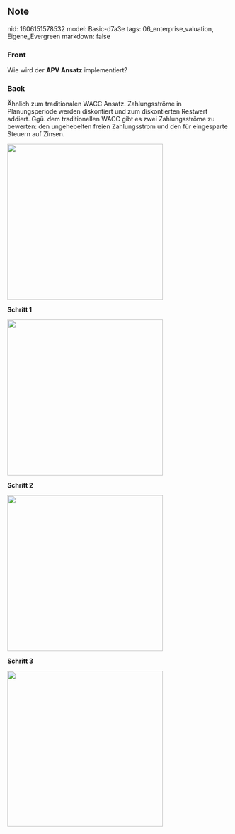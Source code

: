 ## Note
nid: 1606151578532
model: Basic-d7a3e
tags: 06_enterprise_valuation, Eigene_Evergreen
markdown: false

### Front
<p>Wie wird der <b>APV Ansatz</b> implementiert?

### Back
<p>Ähnlich zum traditionalen WACC Ansatz. Zahlungsströme in Planungsperiode werden diskontiert und zum diskontierten Restwert addiert. Ggü. dem traditionellen WACC gibt es zwei Zahlungsströme zu bewerten: den ungehebelten freien Zahlungsstrom und den für eingesparte Steuern auf Zinsen.</p><p><span>



</span><img src="12DizegPtC7jyaAsNt7a.png" style="width: 351px;">
</p><p><b>Schritt 1</b></p><p><img src="12ST5XR4sx96m8deSre3.png" style="width: 351px;">
</p><p><b>Schritt 2</b></p><p><img src="12XmAzpzbhsCuvjj47kh.png" style="width: 351px;">
</p><p><b>Schritt 3</b></p><p><img src="1eBQK2Xr7gjSYfv1FUHh.png" style="width: 351px;">
</p><p>
</p><p>
</p><p>
</p>

